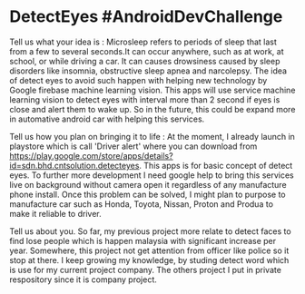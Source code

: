 # DetectEyes #AndroidDevChallenge

Tell us what your idea is : 
Microsleep refers to periods of sleep that last from a few to several seconds.It can occur anywhere, such as at work, at school, 
or while driving a car. It can causes drowsiness caused by sleep disorders like insomnia, obstructive sleep apnea and narcolepsy.
The idea of detect eyes to avoid such happen with helping new technology by Google firebase machine learning vision. This apps
will use service machine learning vision to detect eyes with interval more than 2 second if eyes is close and alert them 
to wake up. So in the future, this could be expand more in automative android car with helping this services.

Tell us how you plan on bringing it to life :
At the moment, I already launch in playstore which is call 'Driver alert' where you can download from 
https://play.google.com/store/apps/details?id=sdn.bhd.cntsolution.detecteyes. This apps is for basic concept of detect eyes. 
To further more  development I need google help to bring this services live on background without camera open it 
regardless of any manufacture phone install. Once this problem can be solved, I might plan to purpose to manufacture car such
as Honda, Toyota, Nissan, Proton and Produa to make it reliable to driver.

Tell us about you. 
So far, my previous project more relate to detect faces to find lose people which is happen malaysia with significant increase
per year. Somewhere, this project not get attention from officer like police so it stop at there. I keep growing my knowledge,
by studing detect word which is use for my current project company. The others project I put in private respository since
it is company project. 
